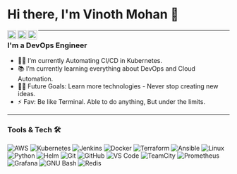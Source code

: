  # Hi there, I'm Vinoth Mohan 👋
 
 <a href="https://www.linkedin.com/in/vinoth-mohan/">
  <img align="left" alt="Vinoth Mohan | LinkedIn" width="20px" src="https://user-images.githubusercontent.com/83613651/156912247-86a6a7f6-e998-47ac-a131-3493cd72abee.svg" />
</a>
<a href="https://dev.to/vinothmohan">
  <img align="left" alt="Vinoth Mohan | dev.to" width="20px" src="https://user-images.githubusercontent.com/83613651/156912527-b1b5cc27-f55d-43b1-b3c8-6c2277f31a07.svg" />
</a>
<a href="vinothmohanc@gmail.com">
  <img align="left" alt="Vinoth mohan's Gmail" width="21px" src="https://user-images.githubusercontent.com/83613651/156912548-a87d4616-b4dd-48b0-8d67-036b77f9c44e.svg" />
</a>

-----

### I'm a DevOps Engineer

- 👨‍💻 I’m currently Automating CI/CD in Kubernetes.
- 📚 I’m currently learning everything about DevOps and Cloud Automation.
- 💪🏼 Future Goals: Learn more technologies - Never stop creating new ideas.
- ⚡ Fav: Be like Terminal. Able to do anything, But under the limits.

----

 ### Tools & Tech 🛠   

![AWS](http://img.shields.io/badge/-AWS-232F3E?style=flat-square&logo=Amazon%20AWS&logoColor=ffffff)
![Kubernetes](http://img.shields.io/badge/-Kubernetes-326CE5?style=flat-square&logo=Kubernetes&logoColor=ffffff)
![Jenkins](http://img.shields.io/badge/-Jenkins-D24939?style=flat-square&logo=Jenkins&logoColor=ffffff)
![Docker](https://img.shields.io/badge/-Docker-2496ED?style=flat-square&logo=Docker&logoColor=ffffff)
![Terraform](https://img.shields.io/badge/-Terraform-7B42BC?style=flat-square&logo=Terraform&logoColor=ffffff)
![Ansible](https://img.shields.io/badge/-Ansible-EE0000?style=flat-square&logo=Ansible&logoColor=ffffff)
![Linux](https://img.shields.io/badge/-Linux-FCC624?style=flat-square&logo=Linux&logoColor=ffffff)
![Python](https://img.shields.io/badge/-Python-3776AB?style=flat-square&logo=Python&logoColor=ffffff)
![Helm](https://img.shields.io/badge/-Helm-0F1689?style=flat-square&logo=Helm&logoColor=ffffff)
![Git](https://img.shields.io/badge/-Git-%23F05032?style=flat-square&logo=git&logoColor=%23ffffff)
![GitHub](https://img.shields.io/badge/-GitHub-181717?style=flat-square&logo=github)
![VS Code](http://img.shields.io/badge/-VS%20Code-007ACC?style=flat-square&logo=visual-studio-code&logoColor=ffffff)
![TeamCity](http://img.shields.io/badge/-TeamCity-000000?style=flat-square&logo=TeamCity&logoColor=ffffff)
![Prometheus](http://img.shields.io/badge/-Prometheus-E6522C?style=flat-square&logo=Prometheus&logoColor=ffffff)
![Grafana](http://img.shields.io/badge/-Grafana-F46800?style=flat-square&logo=Grafana&logoColor=ffffff)
![GNU Bash](http://img.shields.io/badge/-Bash-4EAA25?style=flat-square&logo=GNU%20Bash&logoColor=ffffff)
![Redis](http://img.shields.io/badge/-Redis-DC382D?style=flat-square&logo=Redis&logoColor=ffffff)
